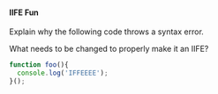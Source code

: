 #### IIFE Fun

Explain why the following code throws a syntax error.

What needs to be changed to properly make it an IIFE?

```js
function foo(){
  console.log('IFFEEEE');
}();
```
